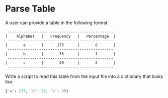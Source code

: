 # Parse Table

A user can provide a table in the following format:
```
 -----------------------------------------------
|    Alphabet   |   Frequency   |   Percentage  |
 -----------------------------------------------
|       a       |      173      |       8       |
 -----------------------------------------------
|       b       |       33      |       1       |
 -----------------------------------------------
|       c       |       39      |       2       |
 -----------------------------------------------
```

Write a script to read this table from the input file into a dictionary that looks like:
```python
{'a': 173, 'b': 33, 'c': 39}
```

